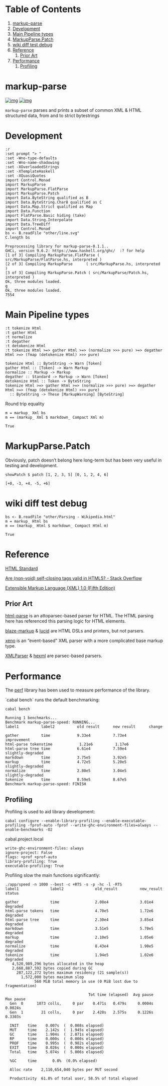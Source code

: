 
# Table of Contents

1.  [markup-parse](#org813b686)
2.  [Development](#org3d7b96c)
3.  [Main Pipeline types](#orgb8f20ca)
4.  [MarkupParse.Patch](#org3c16287)
5.  [wiki diff test debug](#org25edc96)
6.  [Reference](#org4a018da)
    1.  [Prior Art](#org1ed6bdf)
7.  [Performance](#org9b10723)
    1.  [Profiling](#orgf660933)


<a id="org813b686"></a>

# markup-parse

[![img](https://img.shields.io/hackage/v/markup-parse.svg)](https://hackage.haskell.org/package/markup-parse)
[![img](https://github.com/tonyday567/markup-parse/workflows/haskell-ci/badge.svg)](https://github.com/tonyday567/markup-parse/actions?query=workflow%3Ahaskell-ci)

`markup-parse` parses and prints a subset of common XML & HTML structured data, from and to strict bytestrings


<a id="org3d7b96c"></a>

# Development

    :r
    :set prompt "> "
    :set -Wno-type-defaults
    :set -Wno-name-shadowing
    :set -XOverloadedStrings
    :set -XTemplateHaskell
    :set -XQuasiQuotes
    import Control.Monad
    import MarkupParse
    import MarkupParse.FlatParse
    import MarkupParse.Patch
    import Data.ByteString qualified as B
    import Data.ByteString.Char8 qualified as C
    import Data.Map.Strict qualified as Map
    import Data.Function
    import FlatParse.Basic hiding (take)
    import Data.String.Interpolate
    import Data.TreeDiff
    import Control.Monad
    bs <- B.readFile "other/line.svg"
    C.length bs

    Preprocessing library for markup-parse-0.1.1..
    GHCi, version 9.6.2: https://www.haskell.org/ghc/  :? for help
    [1 of 3] Compiling MarkupParse.FlatParse ( src/MarkupParse/FlatParse.hs, interpreted )
    [2 of 3] Compiling MarkupParse      ( src/MarkupParse.hs, interpreted )
    [3 of 3] Compiling MarkupParse.Patch ( src/MarkupParse/Patch.hs, interpreted )
    Ok, three modules loaded.
    g
    Ok, three modules loaded.
    7554


<a id="orgb8f20ca"></a>

# Main Pipeline types

    :t tokenize Html
    :t gather Html
    :t normalize
    :t degather
    :t detokenize Html
    :t tokenize Html >=> gather Html >=> (normalize >>> pure) >=> degather Html >=> (fmap (detokenize Html) >>> pure)

    tokenize Html :: ByteString -> Warn [Token]
    gather Html :: [Token] -> Warn Markup
    normalize :: Markup -> Markup
    degather :: Standard -> Markup -> Warn [Token]
    detokenize Html :: Token -> ByteString
    tokenize Html >=> gather Html >=> (normalize >>> pure) >=> degather Html >=> (fmap (detokenize Html) >>> pure)
      :: ByteString -> These [MarkupWarning] [ByteString]

Round trip equality

    m = markup_ Xml bs
    m == (markup_ Xml $ markdown_ Compact Xml m)

    True


<a id="org3c16287"></a>

# MarkupParse.Patch

Obviously, patch doesn&rsquo;t belong here long-term but has been very useful in testing and development.

    showPatch $ patch [1, 2, 3, 5] [0, 1, 2, 4, 6]

    [+0, -3, +4, -5, +6]


<a id="org25edc96"></a>

# wiki diff test debug

    bs <- B.readFile "other/Parsing - Wikipedia.html"
    m = markup_ Html bs
    m == (markup_ Html $ markdown_ Compact Html m)

    True


<a id="org4a018da"></a>

# Reference

[HTML Standard](https://html.spec.whatwg.org/#toc-syntax)

[Are (non-void) self-closing tags valid in HTML5? - Stack Overflow](https://stackoverflow.com/questions/3558119/are-non-void-self-closing-tags-valid-in-html5)

[Extensible Markup Language (XML) 1.0 (Fifth Edition)](https://www.w3.org/TR/xml/)


<a id="org1ed6bdf"></a>

## Prior Art

[html-parse](https://hackage.haskell.org/package/html-parse) is an attoparsec-based parser for HTML. The HTML parsing here has referenced this parsing logic for HTML elements.

[blaze-markup](https://hackage.haskell.org/package/blaze-markup) & [lucid](https://hackage.haskell.org/package/lucid) are HTML DSLs and printers, but not parsers.

[xeno](https://hackage.haskell.org/package/xeno) is an &ldquo;event-based&rdquo; XML parser with a more complicated base markup type.

[XMLParser](https://hackage.haskell.org/package/XMLParser) & [hexml](https://hackage.haskell.org/package/hexml) are parsec-based parsers.


<a id="org9b10723"></a>

# Performance

The [perf](https://hackage.haskell.org/package/perf) library has been used to measure performance of the library.

\`cabal bench\` runs the default benchmarking:

    cabal bench

    Running 1 benchmarks...
    Benchmark markup-parse-speed: RUNNING...
    label1          label2          old result      new result      change
    
    gather          time            9.33e4          7.73e4          improvement
    html-parse tokenstime            1.21e6          1.17e6
    html-parse tree time            6.61e4          7.59e4          slightly-degraded
    markdown        time            3.75e5          3.92e5
    markup          time            4.72e5          5.20e5          slightly-degraded
    normalize       time            2.80e5          3.04e5          slightly-degraded
    tokenize        time            8.59e5          8.67e5
    Benchmark markup-parse-speed: FINISH


<a id="orgf660933"></a>

## Profiling

Profiling is used to aid library development:

    cabal configure --enable-library-profiling --enable-executable-profiling -fprof-auto -fprof --write-ghc-environment-files=always --enable-benchmarks -O2

cabal.project.local

    write-ghc-environment-files: always
    ignore-project: False
    flags: +prof +prof-auto
    library-profiling: True
    executable-profiling: True

Profiling slow the main functions significantly:

    ./app/speed -n 1000 --best -c +RTS -s -p -hc -l -RTS
    label1              label2              old_result          new_result          status
    
    gather              time                2.08e4              3.01e4              degraded
    html-parse tokens   time                4.70e5              1.72e6              degraded
    html-parse tree     time                2.30e4              3.85e4              degraded
    markdown            time                3.51e5              5.70e5              degraded
    markup              time                2.10e5              1.05e6              degraded
    normalize           time                8.43e4              1.90e5              degraded
    tokenize            time                1.94e5              1.02e6              degraded
       4,520,989,296 bytes allocated in the heap
       2,668,887,592 bytes copied during GC
         287,122,272 bytes maximum residency (21 sample(s))
           1,572,000 bytes maximum slop
                 560 MiB total memory in use (0 MiB lost due to fragmentation)
    
                                         Tot time (elapsed)  Avg pause  Max pause
      Gen  0      1073 colls,     0 par    0.471s   0.479s     0.0004s    0.0024s
      Gen  1        21 colls,     0 par    2.428s   2.575s     0.1226s    0.3303s
    
      INIT    time    0.007s  (  0.008s elapsed)
      MUT     time    2.142s  (  1.945s elapsed)
      GC      time    1.904s  (  2.071s elapsed)
      RP      time    0.000s  (  0.000s elapsed)
      PROF    time    0.995s  (  0.982s elapsed)
      EXIT    time    0.026s  (  0.000s elapsed)
      Total   time    5.074s  (  5.006s elapsed)
    
      %GC     time       0.0%  (0.0% elapsed)
    
      Alloc rate    2,110,654,040 bytes per MUT second
    
      Productivity  61.8% of total user, 58.5% of total elapsed


